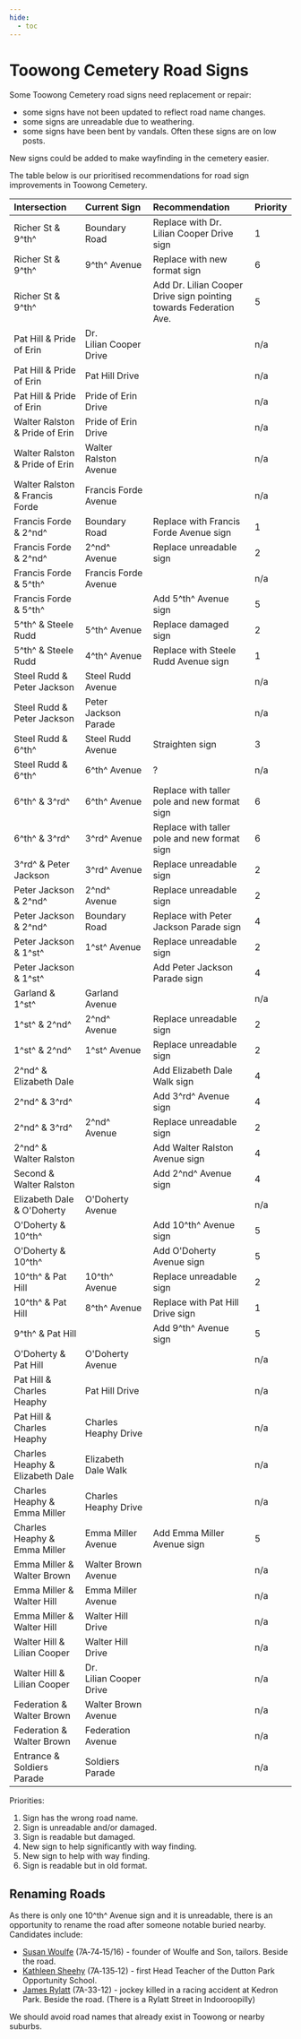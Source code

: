 ```yaml
---
hide:
  - toc
---
```


# Toowong Cemetery Road Signs

Some Toowong Cemetery road signs need replacement or repair:

- some signs have not been updated to reflect road name changes.
- some signs are unreadable due to weathering.
- some signs have been bent by vandals. Often these signs are on low posts.
  
New signs could be added to make wayfinding in the cemetery easier.

The table below is our prioritised recommendations for road sign improvements in Toowong Cemetery.

| Intersection                    | Current Sign            | Recommendation                         | Priority | 
| :--                             | :--                     | :--                                    | :--      |
| Richer St & 9^th^               | Boundary Road           | Replace with Dr. Lilian Cooper Drive sign | 1 |
| Richer St & 9^th^               | 9^th^ Avenue            | Replace with new format sign           | 6 |
| Richer St & 9^th^               |                         | Add Dr. Lilian Cooper Drive sign pointing towards Federation Ave. | 5 |
| Pat Hill & Pride of Erin        | Dr. Lilian Cooper Drive |                                        | n/a |
| Pat Hill & Pride of Erin        | Pat Hill Drive          |                                        | n/a |
| Pat Hill & Pride of Erin        | Pride of Erin Drive     |                                        | n/a |
| Walter Ralston & Pride of Erin  | Pride of Erin Drive     |                                        | n/a |
| Walter Ralston & Pride of Erin  | Walter Ralston Avenue   |                                        | n/a |
| Walter Ralston & Francis Forde  | Francis Forde Avenue    |                                        | n/a |
| Francis Forde & 2^nd^           | Boundary Road           | Replace with Francis Forde Avenue sign | 1 |
| Francis Forde & 2^nd^           | 2^nd^ Avenue            | Replace unreadable sign                | 2 |
| Francis Forde & 5^th^           | Francis Forde Avenue    |                                        | n/a |
| Francis Forde & 5^th^           |                         | Add 5^th^ Avenue sign                  | 5 |
| 5^th^ & Steele Rudd             | 5^th^ Avenue            | Replace damaged sign                   | 2 |
| 5^th^ & Steele Rudd             | 4^th^ Avenue            | Replace with Steele Rudd Avenue sign   | 1 |
| Steel Rudd & Peter Jackson      | Steel Rudd Avenue       |                                        | n/a |
| Steel Rudd & Peter Jackson      | Peter Jackson Parade    |                                        | n/a |
| Steel Rudd & 6^th^              | Steel Rudd Avenue       | Straighten sign                        | 3 |
| Steel Rudd & 6^th^              | 6^th^ Avenue            | ?                                      | n/a |
| 6^th^ & 3^rd^                   | 6^th^ Avenue            | Replace with taller pole and new format sign | 6 |
| 6^th^ & 3^rd^                   | 3^rd^ Avenue            | Replace with taller pole and new format sign | 6 |
| 3^rd^ & Peter Jackson           | 3^rd^ Avenue            | Replace unreadable sign                | 2 |
| Peter Jackson & 2^nd^           | 2^nd^ Avenue            | Replace unreadable sign                | 2 |
| Peter Jackson & 2^nd^           | Boundary Road           | Replace with Peter Jackson Parade sign | 4 |
| Peter Jackson & 1^st^           | 1^st^ Avenue            | Replace unreadable sign                | 2 |
| Peter Jackson & 1^st^           |                         | Add Peter Jackson Parade sign          | 4 |
| Garland & 1^st^                 | Garland Avenue          |                                        | n/a |
| 1^st^ & 2^nd^                   | 2^nd^ Avenue            | Replace unreadable sign                | 2 |
| 1^st^ & 2^nd^                   | 1^st^ Avenue            | Replace unreadable sign                | 2 |
| 2^nd^ & Elizabeth Dale          |                         | Add Elizabeth Dale Walk sign           | 4 |
| 2^nd^ & 3^rd^                   |                         | Add 3^rd^ Avenue sign                  | 4 |
| 2^nd^ & 3^rd^                   | 2^nd^ Avenue            | Replace unreadable sign                | 2 |
| 2^nd^ & Walter Ralston          |                         | Add Walter Ralston Avenue sign         | 4 |
| Second & Walter Ralston         |                         | Add 2^nd^ Avenue sign                  | 4 |
| Elizabeth Dale & O'Doherty      | O'Doherty Avenue        |                                        | n/a |
| O'Doherty & 10^th^              |                         | Add 10^th^ Avenue sign                 | 5 |
| O'Doherty & 10^th^              |                         | Add O'Doherty Avenue sign              | 5 |
| 10^th^ & Pat Hill               | 10^th^ Avenue           | Replace unreadable sign                | 2 |
| 10^th^ & Pat Hill               | 8^th^ Avenue            | Replace with Pat Hill Drive sign       | 1 |
| 9^th^ & Pat Hill                |                         | Add 9^th^ Avenue sign                  | 5 |
| O'Doherty & Pat Hill            | O'Doherty Avenue        |                                        | n/a |
| Pat Hill & Charles Heaphy       | Pat Hill Drive          |                                        | n/a |
| Pat Hill & Charles Heaphy       | Charles Heaphy Drive    |                                        | n/a |
| Charles Heaphy & Elizabeth Dale | Elizabeth Dale Walk     |                                        | n/a |
| Charles Heaphy & Emma Miller    | Charles Heaphy Drive    |                                        | n/a |
| Charles Heaphy & Emma Miller    | Emma Miller Avenue      | Add Emma Miller Avenue sign            | 5 |
| Emma Miller & Walter Brown      | Walter Brown Avenue     |                                        | n/a |
| Emma Miller & Walter Hill       | Emma Miller Avenue      |                                        | n/a |
| Emma Miller & Walter Hill       | Walter Hill Drive       |                                        | n/a |
| Walter Hill & Lilian Cooper     | Walter Hill Drive       |                                        | n/a |
| Walter Hill & Lilian Cooper     | Dr. Lilian Cooper Drive |                                        | n/a |
| Federation & Walter Brown       | Walter Brown Avenue     |                                        | n/a |
| Federation & Walter Brown       | Federation Avenue       |                                        | n/a |
| Entrance & Soldiers Parade      | Soldiers Parade         |                                        | n/a |

Priorities: 

1. Sign has the wrong road name. 
2. Sign is unreadable and/or damaged. 
3. Sign is readable but damaged.
4. New sign to help significantly with way finding.
5. New sign to help with way finding.
6. Sign is readable but in old format.

## Renaming Roads 

As there is only one 10^th^ Avenue sign and it is unreadable, there is an opportunity to rename the road after someone notable buried nearby. Candidates include: 

- [Susan Woulfe](../research/sarah-woulfe.md) (7A‑74‑15/16) - founder of Woulfe and Son, tailors. Beside the road. <!-- https://trove.nla.gov.au/newspaper/article/21766493 https://trove.nla.gov.au/newspaper/article/178970640  https://trove.nla.gov.au/newspaper/article/183346808  -->
- [Kathleen Sheehy](../research/kathleen-eileen-sheehy.md) (7A‑135‑12) - first Head Teacher of the Dutton Park Opportunity School.
- [James Rylatt](https://trove.nla.gov.au/newspaper/article/192376852) (7A-33-12) - jockey killed in a racing accident at Kedron Park. Beside the road. (There is a Rylatt Street in Indooroopilly)

We should avoid road names that already exist in Toowong or nearby suburbs.
